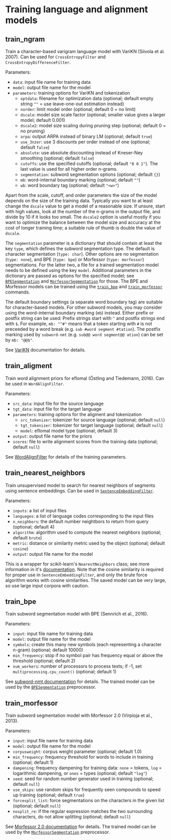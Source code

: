 # Training language and alignment models

## train_ngram

Train a character-based varigram language model with VariKN (Siivola et al. 2007).
Can be used for `CrossEntropyFilter` and `CrossEntropyDifferenceFilter`.

Parameters:

* `data`: input file name for training data
* `model`: output file name for the model
* `parameters`: training options for VariKN and tokenization
   * `optdata`: filename for optimization data (optional; default empty string `""` = use leave-one-out estimation instead)
   * `norder`: limit model order (optional; default 0 = no limit)
   * `dscale`: model size scale factor (optional; smaller value gives a larger model; default 0.001)
   * `dscale2`: model size scaling during pruning step (optional; default 0 = no pruning)
   * `arpa`: output ARPA instead of binary LM (optional; default `true`)
   * `use_3nzer`: use 3 discounts per order instead of one (optional; default `false`)
   * `absolute`: use absolute discounting instead of Kneser-Ney smoothing (optional; default `false`)
   * `cutoffs`: use the specified cutoffs (optional; default `"0 0 1"`). The last value is used for all higher order n-grams.
   * `segmentation`: subword segmentation options (optional; default `{}`)
   * `mb`: word-internal boundary marking (optional; default `""`)
   * `wb`: word boundary tag (optional; default `"<w>"`)

Apart from the scale, cutoff, and order parameters the size of the
model depends on the size of the training data. Typically you want to
at least change the `dscale` value to get a model of a reasonable
size. If unsure, start with high values, look at the number of the
n-grams in the output file, and divide by 10 if it looks too small.
The `dscale2` option is useful mostly if you want to optimize the
balance between the model size and accuracy at the cost of longer
training time; a suitable rule of thumb is double the value of
`dscale`.

The `segmentation` parameter is a dictionary that should contain at
least the key `type`, which defines the subword segmentation type.
The default is character segmentation (`type: char`). Other options
are no segmentation (`type: none`), and BPE (`type: bpe`) or Morfessor
(`type: morfessor`) segmentations. For the latter two, a file for a
trained segmentation model needs to be defined using the key `model`.
Additional parameters in the dictionary are passed as options for the
specified model; see [`BPESegmentation`](BPESegmentation) and
[`MorfessorSegmentation`](MorfessorSegmentation) for those. The BPE
and Morfessor models can be trained using the [`train_bpe`](train_bpe)
and [`train_morfessor`](train_morfessor) commands.

The default boundary settings (a separate word boundary tag) are
suitable for character-based models. For other subword models, you
may consider using the word-internal boundary marking (`mb`)
instead. Either prefix or postfix string can be used: Prefix strings
start with `^` and postfix strings end with `$`. For example,
`mb: "^#"` means that a token starting with `#` is not preceeded by a
word break (e.g. `sub #word segment #tation`). The postfix marking
used by `subword-nmt` (e.g. `sub@@ word segment@@ ation`) can be set
by `mb: "@@$"`.

See [VariKN](https://github.com/vsiivola/variKN) documentation for
details.

## train_aligment

Train word alignment priors for eflomal (Östling and Tiedemann, 2016).
Can be used in `WordAlignFilter`.

Parameters:

* `src_data`: input file for the source language
* `tgt_data`: input file for the target language
* `parameters`: training options for the aligment and tokenization
   * `src_tokenizer`: tokenizer for source language (optional; default `null`)
   * `tgt_tokenizer`: tokenizer for target language (optional; default `null`)
   * `model`: eflomal model type (optional; default 3)
* `output`: output file name for the priors
* `scores`: file to write alignment scores from the training data (optional; default `null`)

See [WordAlignFilter](WordAlignFilter) for details of the training
parameters.

## train_nearest_neighbors

Train unsupervised model to search for nearest neighbors of segments using sentence
embeddings. Can be used in [`SentenceEmbeddingFilter`](SentenceEmbeddingFilter).

Parameters:

* `inputs`: a list of input files
* `languages`: a list of language codes corresponding to the input files
* `n_neighbors`: the default number neightbors to return from query (optional; default 4)
* `algorithm`: algorithm used to compute the nearest neighbors (optional; default `brute`)
* `metric`: distance or similarity metric used by the object (optional; default `cosine`) 
* `output`: output file name for the model

This is a wrapper for scikit-learn's `NearestNeighbors` class; see more information in it's
[documentation](https://scikit-learn.org/stable/modules/neighbors.html#unsupervised-neighbors).
Note that the cosine similarity is required for proper use in `SentenceEmbeddingFilter`,
and only the brute force algorithm works with cosine similarities. The saved model can be
very large, so use large input corpora with caution.

## train_bpe

Train subword segmentation model with BPE (Sennrich et al., 2016).

Parameters:

* `input`: input file name for training data
* `model`: output file name for the model
* `symbols`: create this many new symbols (each representing a character n-gram) (optional; default 10000)
* `min_frequency`: stop if no symbol pair has frequency equal or above the threshold (optional; default 2)
* `num_workers`: number of processors to process texts; if -1, set `multiprocessing.cpu_count()` (optional; default 1)

See [subword-nmt documentation](https://github.com/rsennrich/subword-nmt) for details.
The trained model can be used by the [`BPESegmentation`](BPESegmentation) preprocessor.

## train_morfessor

Train subword segmentation model with Morfessor 2.0 (Virpioja et al., 2013).

Parameters:

* `input`: input file name for training data
* `model`: output file name for the model
* `corpusweight`: corpus weight parameter (optional; default 1.0)
* `min_frequency`: frequency threshold for words to include in training (optional; default 1)
* `dampening`: frequency dampening for training data: `none` = tokens, `log` = logarithmic dampening, or `ones` = types (optional; default `"log"`)
* `seed`: seed for random number generator used in training (optional; default `null`)
* `use_skips`: use random skips for frequently seen compounds to speed up training (optional; default `true`)
* `forcesplit_list`: force segmentations on the characters in the given list (optional; default `null`)
* `nosplit_re`: if the regular expression matches the two surrounding characters, do not allow splitting (optional; default `null`)

See [Morfessor 2.0 documentation](https://morfessor.readthedocs.io/en/latest/) for details.
The trained model can be used by the [`MorfessorSegmentation`](MorfessorSegmentation) preprocessor.
